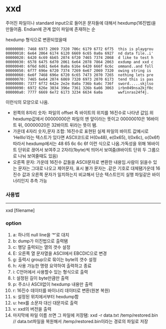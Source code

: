 # xxd
주어진 파일이나 standard input으로 들어온 문자들에 대해서 hexdump(16진법)을 만들어줌. Endian에 관계 없이 파일에 존재하는 순

hexdump 형식으로 변환되었을때
```
00000000: 7468 6973 2069 7320 706c 6179 6772 6f75  this is playgrou
00000010: 6e64 2064 6174 6120 6669 6c65 0a0a 6927  nd data file..i'
00000020: 6420 6c69 6b65 2074 6f20 7465 7374 2068  d like to test h
00000030: 6578 6475 6d70 2061 6e64 2078 7864 2063  exdump and xxd c
00000040: 6f6d 6d61 6e64 0a0a 616e 6420 666f 6c6c  ommand..and foll
00000050: 6f77 696e 6720 7374 7269 6e67 2069 7320  owing string is 
00000060: 6e6f 7468 696e 6720 6c65 7473 2070 7265  nothing lets pre
00000070: 7465 6e64 2074 6869 7320 6973 2070 6173  tend this is pas
00000080: 7377 6f72 642e 2e2e 0a0a 736b 6a6c 736f  sword.....skjlso
00000090: 6972 626e 3034 396e 7361 326b 6a66 3063  irbn049nsa2kjf0c
000000a0: 7777 6669 6e72 6173 3234 6634 6a0a       wwfinras24f4j.
```
이런식의 모양으로 나옴.
* 왼쪽의 8자리 숫자: 파일의 offset 즉 바이트의 위치를 16진수로 나타낸 값임.위 hexdump값에서 00000000은 파일의 맨 앞이라는 뜻이고 00000010은 16바이트 뒤, 00000020은 32바이트 뒤라는 뜻이 됌.
* 가운데 4자리 숫자,문자 조합: 16진수로 표현된 실제 파일의 바이트 값예시로 ‘Helllo’라는 텍스트가 있다면 ASCII코드로 H(0x48), e(0x65), l(0x6c), o(0x6f)따라서 hexdump에서는 48 65 6c 6c 6f 이런 식으로 나옴.가독성을 위해 16바이트 단위로 끊어서 보여주고 2자리(1byte)씩 띄어서 보여줌(8바이트 단위 두 그룹으로 나눠 보여줄때도 있음)
* 오른쪽 문자: 가운데 16진수 값들을 ASCII문자로 변환한 내용임.사람이 읽을수 있는 문자는 그대로 나오고 제어문자, 표시 불가 문자는 .같은 기호로 대체됌가운데 16진수 값과 오른쪽 문자가 일치하는지 비교해서 단순 텍스트인지 실행 파일같은 바이너리인지 추측 가능

### 사용법
---
xxd [filename]

### option
1. a: 하나의 null line을 ‘*’로 대치
2. b: dump가 이진법으로 출력됌
3. c: 행당 출력되는 열의 갯수 설정
4. E: 오른쪽 열 문자열을 ASCII에서 EBCDIC으로 변경
5. g: 출력시 group으로 묶이는 byte의 갯수 설정
6. h: 사용 가능한 명령 요약하여 출력하고 종료
7. i: C언어에서 사용할수 있는 형식으로 출력
8. l: 설정된 길이 byte만큼만 출력
9. p: 주소나 ASCII없이 hexdump 내용만 출력
10. r: 16진수 데이터를 바이너리 데이터로 변환(원본 복원)
11. s: 설정된 위치에서부터 hexdump함
12. u: hex를 소문자 대신 대문자로 출력
13. v: xxd의 버전을 출력
14. 마지막에 파일 이름 쓰면 그 파일에 저장됌: xxd -r data.txt /temp/restored.bin // data.txt파일을 복원해서 /temp/restored.bin이라는 경로의 파일로 저장